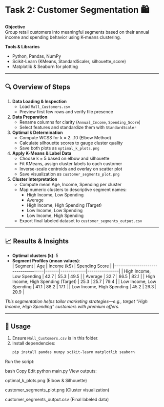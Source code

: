 # Task 2: Customer Segmentation 🛍️

**Objective**  
Group retail customers into meaningful segments based on their annual income and spending behavior using K-means clustering.

**Tools & Libraries**  
- Python, Pandas, NumPy  
- Scikit-Learn (KMeans, StandardScaler, silhouette_score)  
- Matplotlib & Seaborn for plotting  

---

## 🔍 Overview of Steps

1. **Data Loading & Inspection**  
   - Load `Mall_Customers.csv`  
   - Preview first few rows and verify file presence  
2. **Data Preparation**  
   - Rename columns for clarity (`Annual_Income`, `Spending_Score`)  
   - Select features and standardize them with `StandardScaler`  
3. **Optimal k Determination**  
   - Compute WCSS for k = 2…10 (Elbow Method)  
   - Calculate silhouette scores to gauge cluster quality  
   - Save both plots as `optimal_k_plots.png`  
4. **Apply K-Means & Label Data**  
   - Choose k = 5 based on elbow and silhouette  
   - Fit KMeans, assign cluster labels to each customer  
   - Inverse-scale centroids and overlay on scatter plot  
   - Save visualization as `customer_segments_plot.png`  
5. **Cluster Interpretation**  
   - Compute mean Age, Income, Spending per cluster  
   - Map numeric clusters to descriptive segment names:  
     - High Income, Low Spending  
     - Average  
     - High Income, High Spending (Target)  
     - Low Income, Low Spending  
     - Low Income, High Spending  
   - Export final labeled dataset to `customer_segments_output.csv`  

---

## 📈 Results & Insights

- **Optimal clusters (k)**: 5  
- **Segment Profiles (mean values)**:  
  | Segment                              | Age   | Income (k$) | Spending Score |
  |--------------------------------------|-------|-------------|----------------|
  | High Income, Low Spending            | 42.7  | 55.3        | 49.5           |
  | Average                              | 32.7  | 86.5        | 82.1           |
  | High Income, High Spending (Target)  | 25.3  | 25.7        | 79.4           |
  | Low Income, Low Spending             | 41.1  | 88.2        | 17.1           |
  | Low Income, High Spending            | 45.2  | 26.3        | 20.9           |

*This segmentation helps tailor marketing strategies—e.g., target “High Income, High Spending” customers with premium offers.*

---

## 🔧 Usage

1. Ensure `Mall_Customers.csv` is in this folder.  
2. Install dependencies:  
   ```bash
   pip install pandas numpy scikit-learn matplotlib seaborn
Run the script:

bash
Copy
Edit
python main.py
View outputs:

optimal_k_plots.png (Elbow & Silhouette)

customer_segments_plot.png (Cluster visualization)

customer_segments_output.csv (Final labeled data)
